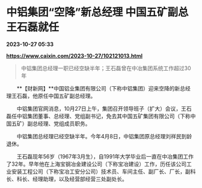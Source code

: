 # 中铝集团“空降”新总经理 中国五矿副总王石磊就任

**2023-10-27 05:33**

**https://www.caixin.com/2023-10-27/102121013.html**

> 中铝集团总经理一职已经空缺半年；王石磊曾在中冶集团系统工作超过30年

  

　　**【财新网】**中国铝业集团有限公司（下称中铝集团）迎来空降的新总经理王石磊，他原任中国五矿副总经理。

　　中铝集团官网消息，10月27日上午，集团召开领导班子（扩大）会议，王石磊任中铝集团董事、总经理、党组副书记，免去其中国五矿集团有限公司（下称中国五矿）副总经理、党组成员职务。

　　中铝集团总经理已经空缺半年。今年4月8日，中铝集团原总经理刘祥民到龄退休。

　　王石磊现年56岁（1967年3月生），自1991年大学毕业后一直在中冶集团工作了32年。早年他在上海宝钢冶金建设公司（下称宝冶建设）工作，历任该公司工业安装工程公司（下称宝冶工安分公司）技术员、车间主任、副厂长、厂长，副科长、科长、经理助理，以及经营部经营三处副处长。